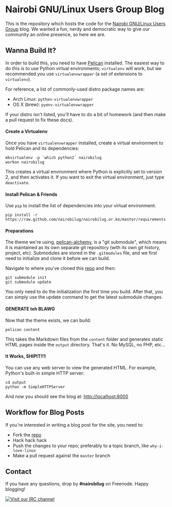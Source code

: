 # Nairobi GNU/Linux Users Group Blog

This is the repository which hosts the code for the [Nairobi GNU/Linux Users Group](http://nairobilug.or.ke) blog. We wanted a fun, nerdy and democratic way to give our community an online presence, so here we are.


## Wanna Build It?

In order to build this, you need to have [Pelican](http://getpelican.com/) installed. The easiest way to do this is to use Python virtual environments; `virtualenv` will work, but we recommended you use `virtualenvwrapper` (a set of extensions to `virtualenv`).

For reference, a list of commonly-used distro package names are:

  - Arch Linux: `python-virtualenvwrapper`
  - OS X (brew): `pyenv-virtualenvwrapper`

If your distro isn't listed, you'll have to do a bit of homework (and then make a pull request to fix these docs).


#### Create a Virtualenv

Once you have `virtualenvwrapper` installed, create a virtual environment to hold Pelican and its dependencies:

    mkvirtualenv -p `which python2` nairobilug
    workon nairobilug

This creates a virtual environment where Python is explicitly set to version 2, and then activates it. If you want to exit the virtual environment, just type `deactivate`.


#### Install Pelican & Friends

Use `pip` to install the list of dependencies into your virtual environment:

    pip install -r https://raw.github.com/nairobilug/nairobilug.or.ke/master/requirements.txt


#### Preparations

The theme we're using, [pelican-alchemy](https://github.com/nairobilug/pelican-alchemy), is a "git submodule", which means it is maintained as its own separate git repository (with its own git history, project, etc). Submodules are stored in the `.gitmodules` file, and we first need to initialize and clone it before we can build.

Navigate to where you've cloned this [repo](http://github.com/nairobilug/nairobilug.or.ke) and then:

    git submodule init
    git submodule update

You only need to do the initialization the first time you build. After that, you can simply use the update command to get the latest submodule changes.


#### GENERATE teh BLAWG

Now that the theme exists, we can build:

    pelican content

This takes the Markdown files from the `content` folder and generates static HTML pages inside the `output` directory. That's it. No MySQL, no PHP, etc...


#### It Works, SHIPIT!!1

You can use any web server to view the generated HTML. For example, Python's built-in simple HTTP server:

    cd output
    python -m SimpleHTTPServer

And now you should see the blog at: [http://localhost:8000](http://localhost:8000)


## Workflow for Blog Posts

If you're interested in writing a blog post for the site, you need to:

  - Fork the [repo](http://github.com/nairobilug/nairobilug.or.ke)
  - Hack hack hack
  - Push the changes to your repo; preferably to a topic branch, like `why-i-love-linux`
  - Make a pull request against the `master` branch


## Contact

If you have any questions, drop by **#nairobilug** on Freenode. Happy blogging!

[![Visit our IRC channel](https://kiwiirc.com/buttons/irc.freenode.net/nairobilug.png)](https://kiwiirc.com/client/irc.freenode.net/#nairobilug)
